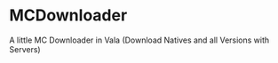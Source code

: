 MCDownloader
============

A little MC Downloader in Vala (Download Natives and all Versions with Servers)
